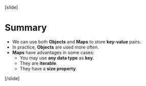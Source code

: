 [slide]

# Summary

- We can use both **Objects** and **Maps** to store **key-value** pairs.
- In practice, **Objects** are used more often.
- **Maps** have advantages in some cases:
  - You may use **any data type** as **key**.
  - They are **iterable**.
  - They have a **size property**.

[/slide]
